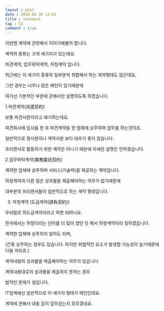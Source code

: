 ```yaml
---
layout : post
date : 2019-05-30 12:01
title : testment
tag : SI
comment : true
---
```


이번엔 계약에 관련해서 이야기해볼까 합니다.

계약의 종류는 크게 세가지가 있는데요.

파견계약, 업무위탁계약, 하청계약 입니다.

최근에는 이 세가지 종류의 일부분씩 취합해서 하는 계약형태도 많은데요,

그런 경우는 너무나 많은 패턴이 있기때문에

여기선 기본적인 부분에 관해서만 설명하도록 하겠습니다.



1.파견계약(派遣契約)

보통 파견사원이라고 얘기하는데요.

파견회사에 입사를 한 후 파견계약을 한 업체에 상주하며 업무를 하는것이죠.

일반적으로 정사원이나 계약사원 보다 대우가 좋지 않습니다.

프리랜서로 활동하기 위한 계약은 아니기 때문에 자세한 설명은 안하겠습니다.



2.업무위탁계약(業務委託契約)

계약한 업체에 상주하며 서비스(기술력)를 제공하는 계약입니다.

하청계약과 다른 점은 성과물을 제출해야하는 의무가 없기때문에

대부분의 프리랜서들이 일반적으로 하는 계약 형태입니다.



3. 하청계약 (도급계약(請負契約))

우리말로 하도급계약이라고 하면 되려나요.

한국에서는 하청이라는 단어를 더 많이 썼던 듯 해서 하청계역이라 칭하겠습니다.

계약한 업체에 상주하지 않아도 되며,

(간혹 상주하는 경우도 있습니다. 하지만 위법적인 요소가 발생할 가능성이 높기때문에 다들 꺼리죠.)

계약내용의 성과물을 제출해야하는 의무가 있습니다.

계약내용대로의 성과물을 제출하지 못하는 경우

법적인 문제가 생깁니다.



IT업계에선 일반적으로 이 세가지 형태가 메인인데요.

계약에 관해서 대충 감이 잡히셨는지 모르겠네요.
